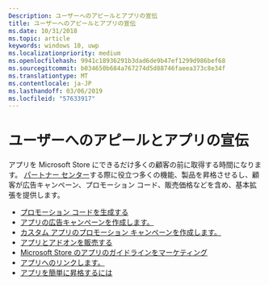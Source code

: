 ```yaml
---
Description: ユーザーへのアピールとアプリの宣伝
title: ユーザーへのアピールとアプリの宣伝
ms.date: 10/31/2018
ms.topic: article
keywords: windows 10, uwp
ms.localizationpriority: medium
ms.openlocfilehash: 9941c18936291b3dad6de9b47ef1299d986bef68
ms.sourcegitcommit: b034650b684a767274d5d88746faeea373c8e34f
ms.translationtype: MT
ms.contentlocale: ja-JP
ms.lasthandoff: 03/06/2019
ms.locfileid: "57633917"
---
```

# <a name="attract-customers-and-promote-your-apps"></a>ユーザーへのアピールとアプリの宣伝

アプリを Microsoft Store にできるだけ多くの顧客の前に取得する時間になります。 [パートナー センター](https://partner.microsoft.com/dashboard)する際に役立つ多くの機能、製品を昇格させるし、顧客が広告キャンペーン、プロモーション コード、販売価格などを含め、基本拡張を提供します。

-   [プロモーション コードを生成する](generate-promotional-codes.md)
-   [アプリの広告キャンペーンを作成します。](create-an-ad-campaign-for-your-app.md)
-   [カスタム アプリのプロモーション キャンペーンを作成します。](create-a-custom-app-promotion-campaign.md)
-   [アプリとアドオンを販売する](put-apps-and-add-ons-on-sale.md)
-   [Microsoft Store のアプリのガイドラインをマーケティング](app-marketing-guidelines.md)
-   [アプリへのリンクします。](link-to-your-app.md)
-   [アプリを簡単に昇格するには](make-your-app-easier-to-promote.md)

 

 
